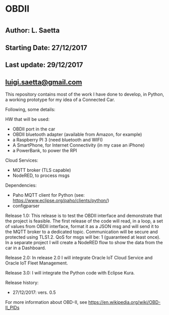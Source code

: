 # OBDII
#
## Author: L. Saetta

## Starting Date:   27/12/2017
## Last update:     29/12/2017
##                  luigi.saetta@gmail.com

This repository contains most of the work I have done to develop, in Python,
a working prototype for my idea of a Connected Car.

Following, some details:

HW that will be used:

- OBDII port in the car
- OBDII bluetooth adapter (available from Amazon, for example)
- a Raspberry PI 3 (need bluetooth and WIFI)
- A SmartPhone, for Internet Connectivity (in my case an iPhone)
- a PowerBank, to power the RPI

Cloud Services:

- MQTT broker (TLS capable)
- NodeRED, to process msgs

Dependencies:
- Paho MQTT client for Python (see: https://www.eclipse.org/paho/clients/python/)
- configparser

Release 1.0:
This release is to test the OBDII interface and demonstrate that the project is feasible.
The first release of the code will read, in a loop, a set of values from OBDII interface, format it as a JSON msg
and will send it to the MQTT broker to a dedicated topic.
Communication will be secure and protected using TLS1.2.
QoS for msgs will be: 1 (guaranteed at least once).
In a separate project I will create a NodeRED flow to show the data from the car in a Dashboard.

Release 2.0:
In release 2.0 I will integrate Oracle IoT Cloud Service and Oracle IoT Fleet Management.

Release 3.0:
I will integrate the Python code with Eclipse Kura.


Release history:
- 27/12/2017: vers. 0.5

For more information about OBD-II, see https://en.wikipedia.org/wiki/OBD-II_PIDs
